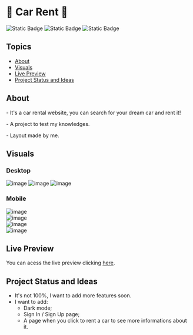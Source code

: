 # :car: Car Rent :car:

![Static Badge](https://img.shields.io/badge/HTML-orange) 
![Static Badge](https://img.shields.io/badge/CSS-blue)
![Static Badge](https://img.shields.io/badge/JavaScript-red)

## Topics
* [About](#about)
* [Visuals](#visuals)
* [Live Preview](#live-preview)
* [Project Status and Ideas](#project-status-and-ideas)

## About

<p> - It's a car rental website, you can search for your dream car and rent it! </p>
<p> - A project to test my knowledges. </p>
<p> - Layout made by me. </p>

## Visuals

### Desktop

![image](https://github.com/npinceli/car-rent/assets/124709875/60450117-1bc3-4ede-b165-549054480da4)
![image](https://github.com/npinceli/car-rent/assets/124709875/5ed527ad-3192-4d30-9c0a-4918e6278c95)
![image](https://github.com/npinceli/car-rent/assets/124709875/433df517-ad91-4c46-bf2e-95867e8ac0f1)

### Mobile

![image](https://github.com/npinceli/car-rent/assets/124709875/1e1fccf5-9cc1-4018-8b59-bbfa49c31095)
<br>
![image](https://github.com/npinceli/car-rent/assets/124709875/b6b16cf1-995b-4b36-ab40-1adf9deb7da7)
<br>
![image](https://github.com/npinceli/car-rent/assets/124709875/9d3ad32a-7c78-4f5a-a80d-2c52e9461451)
<br>
![image](https://github.com/npinceli/car-rent/assets/124709875/84036166-114e-4584-bc06-0d9ebcafbaee)

## Live Preview

<p> You can acess the live preview clicking <a href="https://car-rent-rouge.vercel.app/">here</a>.</p>

## Project Status and Ideas

- It's not 100%, I want to add more features soon.
- I want to add:
   - Dark mode;
   - Sign In / Sign Up page;
   - A page when you click to rent a car to see more informations about it.
